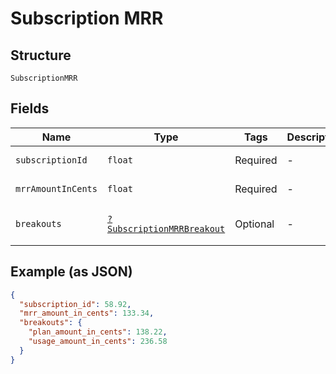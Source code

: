 
# Subscription MRR

## Structure

`SubscriptionMRR`

## Fields

| Name | Type | Tags | Description | Getter | Setter |
|  --- | --- | --- | --- | --- | --- |
| `subscriptionId` | `float` | Required | - | getSubscriptionId(): float | setSubscriptionId(float subscriptionId): void |
| `mrrAmountInCents` | `float` | Required | - | getMrrAmountInCents(): float | setMrrAmountInCents(float mrrAmountInCents): void |
| `breakouts` | [`?SubscriptionMRRBreakout`](../../doc/models/subscription-mrr-breakout.md) | Optional | - | getBreakouts(): ?SubscriptionMRRBreakout | setBreakouts(?SubscriptionMRRBreakout breakouts): void |

## Example (as JSON)

```json
{
  "subscription_id": 58.92,
  "mrr_amount_in_cents": 133.34,
  "breakouts": {
    "plan_amount_in_cents": 138.22,
    "usage_amount_in_cents": 236.58
  }
}
```

